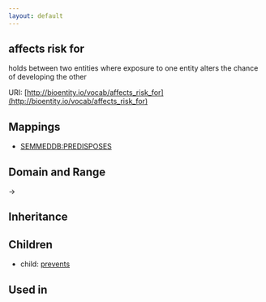 ```yaml
---
layout: default
---
```


## affects risk for


holds between two entities where exposure to one entity alters the chance of developing the other 

URI: [http://bioentity.io/vocab/affects_risk_for](http://bioentity.io/vocab/affects_risk_for)
## Mappings

 * [SEMMEDDB:PREDISPOSES](http://purl.obolibrary.org/obo/SEMMEDDB_PREDISPOSES)

## Domain and Range

 -> 

## Inheritance


## Children

 *  child: [prevents](prevents.html)

## Used in

